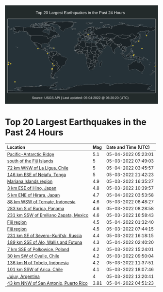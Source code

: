 ![Map](./map.png)

# Top 20 Largest Earthquakes in the Past 24 Hours

| Location | Mag | Date and Time (UTC) |
|:---|:---|:---|
| [Pacific-Antarctic Ridge](https://earthquake.usgs.gov/earthquakes/eventpage/us7000h6xw) | 5.1 | 05-04-2022 05:23:01 |
| [south of the Fiji Islands](https://earthquake.usgs.gov/earthquakes/eventpage/us7000h6ry) | 5 | 05-03-2022 07:49:03 |
| [72 km WNW of La Ligua, Chile](https://earthquake.usgs.gov/earthquakes/eventpage/us7000h6x9) | 5 | 05-04-2022 03:45:57 |
| [146 km ESE of Neiafu, Tonga](https://earthquake.usgs.gov/earthquakes/eventpage/us7000h6vj) | 5 | 05-03-2022 21:42:23 |
| [Mariana Islands region](https://earthquake.usgs.gov/earthquakes/eventpage/us7000h6tt) | 4.9 | 05-03-2022 16:35:27 |
| [3 km ESE of Hino, Japan](https://earthquake.usgs.gov/earthquakes/eventpage/us7000h6sf) | 4.8 | 05-03-2022 10:39:57 |
| [5 km ENE of Hirara, Japan](https://earthquake.usgs.gov/earthquakes/eventpage/us7000h6xa) | 4.7 | 05-04-2022 03:53:58 |
| [88 km WSW of Ternate, Indonesia](https://earthquake.usgs.gov/earthquakes/eventpage/us7000h6s5) | 4.6 | 05-03-2022 08:48:27 |
| [283 km S of Burica, Panama](https://earthquake.usgs.gov/earthquakes/eventpage/us7000h6s3) | 4.6 | 05-03-2022 08:28:58 |
| [231 km SSW of Emiliano Zapata, Mexico](https://earthquake.usgs.gov/earthquakes/eventpage/us7000h6u1) | 4.6 | 05-03-2022 16:58:43 |
| [Fiji region](https://earthquake.usgs.gov/earthquakes/eventpage/us7000h6wp) | 4.5 | 05-04-2022 01:32:40 |
| [Fiji region](https://earthquake.usgs.gov/earthquakes/eventpage/us7000h6ru) | 4.5 | 05-03-2022 07:44:15 |
| [231 km SE of Severo-Kuril’sk, Russia](https://earthquake.usgs.gov/earthquakes/eventpage/us7000h6tp) | 4.4 | 05-03-2022 16:18:15 |
| [189 km SSE of Alo, Wallis and Futuna](https://earthquake.usgs.gov/earthquakes/eventpage/us7000h6x7) | 4.3 | 05-04-2022 02:40:20 |
| [7 km SSE of Polkowice, Poland](https://earthquake.usgs.gov/earthquakes/eventpage/us7000h6tf) | 4.2 | 05-03-2022 15:24:01 |
| [30 km SW of Ovalle, Chile](https://earthquake.usgs.gov/earthquakes/eventpage/us7000h6s8) | 4.2 | 05-03-2022 09:50:04 |
| [136 km N of Tobelo, Indonesia](https://earthquake.usgs.gov/earthquakes/eventpage/us7000h6sj) | 4.2 | 05-03-2022 11:37:51 |
| [101 km SSW of Arica, Chile](https://earthquake.usgs.gov/earthquakes/eventpage/us7000h6ua) | 4.1 | 05-03-2022 18:07:46 |
| [Jujuy, Argentina](https://earthquake.usgs.gov/earthquakes/eventpage/us7000h6sx) | 4 | 05-03-2022 13:20:41 |
| [43 km NNW of San Antonio, Puerto Rico](https://earthquake.usgs.gov/earthquakes/eventpage/pr2022124000) | 3.81 | 05-04-2022 04:51:23 |

